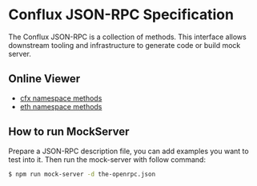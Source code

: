# Conflux JSON-RPC Specification

The Conflux JSON-RPC is a collection of methods. This interface allows downstream tooling and infrastructure to generate code or build mock server.

## Online Viewer

* [cfx namespace methods](https://playground.open-rpc.org/?schemaUrl=https://raw.githubusercontent.com/conflux-chain/jsonrpc-spec/main/src/cfx/cfx.json&uiSchema[appBar][ui:splitView]=false&uiSchema[appBar][ui:input]=false&uiSchema[appBar])
* [eth namespace methods](https://playground.open-rpc.org/?schemaUrl=https://raw.githubusercontent.com/Conflux-Chain/jsonrpc-spec/main/src/eth/Eth.json&uiSchema[appBar][ui:splitView]=false&uiSchema[appBar][ui:input]=false&uiSchema[appBar])

## How to run MockServer

Prepare a JSON-RPC description file, you can add examples you want to test into it. Then run the mock-server with follow command:

```sh
$ npm run mock-server -d the-openrpc.json
```